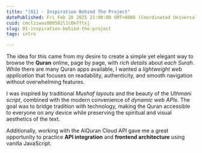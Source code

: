 ```yaml
---
title: "[01] - Inspiration Behind The Project"
datePublished: Fri Feb 28 2025 21:00:00 GMT+0000 (Coordinated Universal Time)
cuid: cmclziwas000502l1c0m7ftxj
slug: 01-inspiration-behind-the-project
tags: intro

---
```


The idea for this came from my desire to create a simple yet elegant way to browse the **Quran** online, page by page, with *rich details* about *each Surah*. While there are many Quran apps available, I wanted a *lightweight web application* that focuses on readability, authenticity, and smooth navigation without overwhelming features.

I was inspired by traditional *Mushaf layouts* and the beauty of the *Uthmani script*, combined with the modern convenience of *dynamic web APIs*. The goal was to bridge tradition with technology, making the Quran accessible to everyone on any device while preserving the spiritual and visual aesthetics of the text.

Additionally, working with the AlQuran Cloud API gave me a great opportunity to practice **API integration** and **frontend architecture** using vanilla JavaScript.